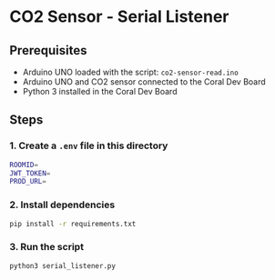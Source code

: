 # CO2 Sensor - Serial Listener

## Prerequisites

- Arduino UNO loaded with the script: `co2-sensor-read.ino`
- Arduino UNO and CO2 sensor connected to the Coral Dev Board
- Python 3 installed in the Coral Dev Board

## Steps

### 1. Create a `.env` file in this directory

```bash
ROOMID=
JWT_TOKEN=
PROD_URL=
```

### 2. Install dependencies

```bash
pip install -r requirements.txt
```

### 3. Run the script

```bash
python3 serial_listener.py
```
